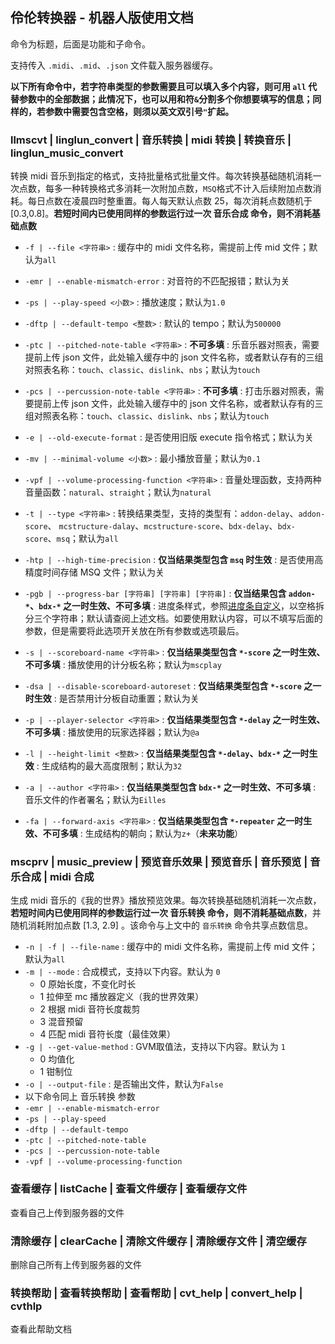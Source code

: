 ## 伶伦转换器 - 机器人版使用文档

命令为标题，后面是功能和子命令。

支持传入 `.midi`、`.mid`、`.json` 文件载入服务器缓存。

<!-- 若子命令为参数项，后面需要参数。

若子命令为开关项，后面无需参数。 -->

**以下所有命令中，若字符串类型的参数需要且可以填入多个内容，则可用 `all` 代替参数中的全部数据；此情况下，也可以用和符`&`分割多个你想要填写的信息；同样的，若参数中需要包含空格，则须以英文双引号`"`扩起。**

### llmscvt | linglun_convert | 音乐转换 | midi 转换 | 转换音乐 | linglun_music_convert

转换 midi 音乐到指定的格式，支持批量格式批量文件。每次转换基础随机消耗一次点数，每多一种转换格式多消耗一次附加点数，`MSQ`格式不计入后续附加点数消耗。每日点数在凌晨四时整重置。每人每天默认点数 25，每次消耗点数随机于 [0.3,0.8]。**若短时间内已使用同样的参数运行过一次 音乐合成 命令，则不消耗基础点数**

- `-f | --file <字符串>` : 缓存中的 midi 文件名称，需提前上传 mid 文件；默认为`all`

- `-emr | --enable-mismatch-error` : 对音符的不匹配报错；默认为关

- `-ps | --play-speed <小数>` : 播放速度；默认为`1.0`

- `-dftp | --default-tempo <整数>` : 默认的 tempo；默认为`500000`

- `-ptc | --pitched-note-table <字符串>` : **不可多填** : 乐音乐器对照表，需要提前上传 json 文件，此处输入缓存中的 json 文件名称，或者默认存有的三组对照表名称：`touch`、`classic`、`dislink`、`nbs`；默认为`touch`

- `-pcs | --percussion-note-table <字符串>` : **不可多填** : 打击乐器对照表，需要提前上传 json 文件，此处输入缓存中的 json 文件名称，或者默认存有的三组对照表名称：`touch`、`classic`、`dislink`、`nbs`；默认为`touch`

- `-e | --old-execute-format` : 是否使用旧版 execute 指令格式；默认为关

- `-mv | --minimal-volume <小数>` : 最小播放音量；默认为`0.1`

- `-vpf | --volume-processing-function <字符串>` : 音量处理函数，支持两种音量函数：`natural`、`straight`；默认为`natural`

- `-t | --type <字符串>` : 转换结果类型，支持的类型有：`addon-delay`、`addon-score`、 `mcstructure-dalay`、`mcstructure-score`、`bdx-delay`、`bdx-score`、`msq`；默认为`all`

- `-htp | --high-time-precision` : **仅当结果类型包含 `msq` 时生效** : 是否使用高精度时间存储 MSQ 文件；默认为关

- `-pgb | --progress-bar [字符串] [字符串] [字符串]` : **仅当结果包含 `addon-*`、`bdx-*` 之一时生效、不可多填** : 进度条样式，参照[进度条自定义](https://gitee.com/TriM-Organization/Musicreater/blob/master/docs/%E5%BA%93%E7%9A%84%E7%94%9F%E6%88%90%E4%B8%8E%E5%8A%9F%E8%83%BD%E6%96%87%E6%A1%A3.md#%E8%BF%9B%E5%BA%A6%E6%9D%A1%E8%87%AA%E5%AE%9A%E4%B9%89)，以空格拆分三个字符串；默认请查阅上述文档。如要使用默认内容，可以不填写后面的参数，但是需要将此选项开关放在所有参数或选项最后。

- `-s | --scoreboard-name <字符串>` : **仅当结果类型包含 `*-score` 之一时生效、不可多填** : 播放使用的计分板名称；默认为`mscplay`

- `-dsa | --disable-scoreboard-autoreset` : **仅当结果类型包含 `*-score` 之一时生效** : 是否禁用计分板自动重置；默认为关

- `-p | --player-selector <字符串>` : **仅当结果类型包含 `*-delay` 之一时生效、不可多填** : 播放使用的玩家选择器；默认为`@a`

- `-l | --height-limit <整数>` : **仅当结果类型包含 `*-delay`、`bdx-*` 之一时生效** : 生成结构的最大高度限制；默认为`32`

- `-a | --author <字符串>` : **仅当结果类型包含 `bdx-*` 之一时生效、不可多填** : 音乐文件的作者署名；默认为`Eilles`

- `-fa | --forward-axis <字符串>` : **仅当结果类型包含 `*-repeater` 之一时生效、不可多填** : 生成结构的朝向；默认为`z+`（**未来功能**）

### mscprv | music_preview | 预览音乐效果 | 预览音乐 | 音乐预览 | 音乐合成 | midi 合成

生成 midi 音乐的《我的世界》播放预览效果。每次转换基础随机消耗一次点数，**若短时间内已使用同样的参数运行过一次 音乐转换 命令，则不消耗基础点数**，并随机消耗附加点数 [1.3, 2.9] 。该命令与上文中的 `音乐转换` 命令共享点数信息。

- `-n | -f | --file-name` : 缓存中的 midi 文件名称，需提前上传 mid 文件；默认为`all`
- `-m | --mode` : 合成模式，支持以下内容。默认为 `0`
  - 0 原始长度，不变化时长
  - 1 拉伸至 mc 播放器定义（我的世界效果）
  - 2 根据 midi 音符长度裁剪
  - 3 混音预留
  - 4 匹配 midi 音符长度（最佳效果）
- `-g | --get-value-method` : GVM取值法，支持以下内容。默认为 `1`
  - 0 均值化
  - 1 钳制位
- `-o | --output-file` : 是否输出文件，默认为`False`
- 以下命令同上 音乐转换 参数
- `-emr | --enable-mismatch-error`
- `-ps | --play-speed`
- `-dftp | --default-tempo`
- `-ptc | --pitched-note-table`
- `-pcs | --percussion-note-table`
- `-vpf | --volume-processing-function`

### 查看缓存 | listCache | 查看文件缓存 | 查看缓存文件

查看自己上传到服务器的文件

### 清除缓存 | clearCache | 清除文件缓存 | 清除缓存文件 | 清空缓存

删除自己所有上传到服务器的文件

### 转换帮助 | 查看转换帮助 | 查看帮助 | cvt_help | convert_help | cvthlp

查看此帮助文档
